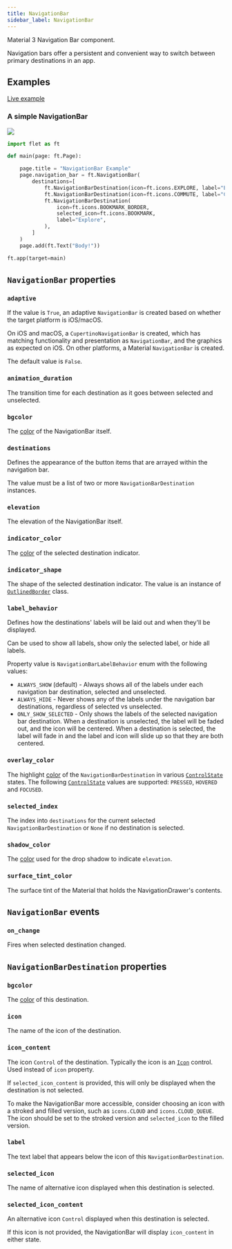 ```yaml
---
title: NavigationBar
sidebar_label: NavigationBar
---
```


Material 3 Navigation Bar component.

Navigation bars offer a persistent and convenient way to switch between primary destinations in an app.

## Examples

[Live example](https://flet-controls-gallery.fly.dev/navigation/navigationbar)

### A simple NavigationBar

<img src="/img/docs/controls/navigation-bar/navigation-bar-sample.gif" className="screenshot-40"/>

```python
import flet as ft

def main(page: ft.Page):

    page.title = "NavigationBar Example"
    page.navigation_bar = ft.NavigationBar(
        destinations=[
            ft.NavigationBarDestination(icon=ft.icons.EXPLORE, label="Explore"),
            ft.NavigationBarDestination(icon=ft.icons.COMMUTE, label="Commute"),
            ft.NavigationBarDestination(
                icon=ft.icons.BOOKMARK_BORDER,
                selected_icon=ft.icons.BOOKMARK,
                label="Explore",
            ),
        ]
    )
    page.add(ft.Text("Body!"))

ft.app(target=main)
```

## `NavigationBar` properties

### `adaptive`

If the value is `True`, an adaptive `NavigationBar` is created based on whether the target platform is iOS/macOS.

On iOS and macOS, a `CupertinoNavigationBar` is created, which has matching functionality and presentation as `NavigationBar`, and the graphics as expected on iOS. On other platforms, a Material `NavigationBar` is created.

The default value is `False`.

### `animation_duration`

The transition time for each destination as it goes between selected and unselected.

### `bgcolor`

The [color](/docs/reference/colors) of the NavigationBar itself.

### `destinations`

Defines the appearance of the button items that are arrayed within the navigation bar.

The value must be a list of two or more `NavigationBarDestination` instances.

### `elevation`

The elevation of the NavigationBar itself.

### `indicator_color`

The [color](/docs/reference/colors) of the selected destination indicator.

### `indicator_shape`

The shape of the selected destination indicator. The value is an instance of [`OutlinedBorder`](/docs/reference/types/outlinedborder) class.

### `label_behavior`

Defines how the destinations' labels will be laid out and when they'll be displayed.

Can be used to show all labels, show only the selected label, or hide all labels.

Property value is `NavigationBarLabelBehavior` enum with the following values:

* `ALWAYS_SHOW` (default) - Always shows all of the labels under each navigation bar destination, selected and unselected.
* `ALWAYS_HIDE` - Never shows any of the labels under the navigation bar destinations, regardless of selected vs unselected.
* `ONLY_SHOW_SELECTED` - Only shows the labels of the selected navigation bar destination. When a destination is unselected, the label will be faded out, and the icon will be centered. When a destination is selected, the label will fade in and the label and icon will slide up so that they are both centered.

### `overlay_color`


The highlight [color](/docs/reference/colors) of the `NavigationBarDestination` in
various [`ControlState`](/docs/reference/types/controlstate) states. The
following [`ControlState`](/docs/reference/types/controlstate) values are supported: `PRESSED`, `HOVERED` and `FOCUSED`.

### `selected_index`

The index into `destinations` for the current selected `NavigationBarDestination` or `None` if no destination is selected.

### `shadow_color`

The [color](/docs/reference/colors) used for the drop shadow to indicate `elevation`.

### `surface_tint_color`

The surface tint of the Material that holds the NavigationDrawer's contents.

## `NavigationBar` events

### `on_change`

Fires when selected destination changed.

## `NavigationBarDestination` properties

### `bgcolor`

The [color](/docs/reference/colors) of this destination.

### `icon`

The name of the icon of the destination.

### `icon_content`

The icon `Control` of the destination. Typically the icon is an [`Icon`](/docs/controls/icon) control. Used instead of `icon` property.

If `selected_icon_content` is provided, this will only be displayed when the destination is not selected.

To make the NavigationBar more accessible, consider choosing an icon with a stroked and filled version, such as `icons.CLOUD` and `icons.CLOUD_QUEUE`. The icon should be set to the stroked version and `selected_icon` to the filled version.

### `label`

The text label that appears below the icon of this `NavigationBarDestination`.

### `selected_icon`

The name of alternative icon displayed when this destination is selected.

### `selected_icon_content`

An alternative icon `Control` displayed when this destination is selected.

If this icon is not provided, the NavigationBar will display `icon_content` in either state.